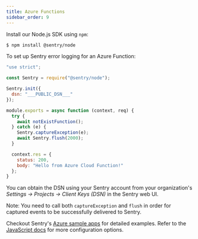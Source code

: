 ```yaml
---
title: Azure Functions
sidebar_order: 9
---
```


Install our Node.js SDK using `npm`:

```bash
$ npm install @sentry/node
```

To set up Sentry error logging for an Azure Function:

```javascript
"use strict";

const Sentry = require("@sentry/node");

Sentry.init({
  dsn: "___PUBLIC_DSN___"
});

module.exports = async function (context, req) {
  try {
    await notExistFunction();
  } catch (e) {
    Sentry.captureException(e);
    await Sentry.flush(2000);
  }

  context.res = {
    status: 200,
    body: "Hello from Azure Cloud Function!"
  };
}
```

You can obtain the DSN using your Sentry account from your organization's *Settings -> Projects -> Client Keys (DSN)* in the Sentry web UI.

Note: You need to call both `captureException` and `flush` in order for captured events to be successfully delivered to Sentry.

Checkout Sentry's [Azure sample apps](https://github.com/getsentry/examples/tree/master/azure-functions/node) for detailed examples. Refer to the [JavaScript docs](/platforms/javascript/) for more configuration options.
